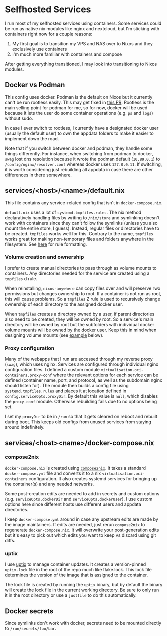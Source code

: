# Selfhosted Services

I run most of my selfhosted services using containers. Some services could be run as native nix modules like nginx and nextcloud, but I'm sticking with containers right now for a couple reasons:

1. My first goal is to transition my VPS and NAS over to Nixos and they exclusively use containers
2. I'm much more familiar with containers and compose

After getting everything transitioned, I may look into transitioning to Nixos modules.

## Docker vs Podman

This config uses docker. Podman is the default on Nixos but it currently can't be run rootless easily. This may get fixed in [this PR](https://github.com/NixOS/nixpkgs/pull/368565). Rootless is the main selling point for podman for me, so for now, docker will be used because it lets the user do some container operations (e.g. `ps` and `logs`) without sudo.

In case I ever switch to rootless, I currently have a designated docker user (usually the default user) to own the appdata folders to make it easier to implement down the road.

Note that if you switch between docker and podman, they handle some things differently. For instance, when switching from podman to docker, `swag` lost dns resolution because it wrote the podman default (`10.89.0.1`) to `/config/nginx/resolver.conf` whereas docker uses `127.0.0.11`. If switching, it is worth considering just rebuilding all appdata in case there are other differences in there somewhere.

## services/\<host\>/\<name\>/default.nix

This file contains any service-related config that isn't in `docker-compose.nix`.

`default.nix` uses a lot of `systemd.tmpfiles.rules`. The nix method declaratively handling files by writing to `/nix/store` and symlinking doesn't work with containers since they can't follow the symlinks (unless you also mount the entire store, I guess). Instead, regular files or directories have to be created. `tmpfiles` works well for this. Contrary to the name, `tmpfiles` works great for making non-temporary files and folders anywhere in the filesystem. See [here](https://www.freedesktop.org/software/systemd/man/latest/tmpfiles.d.html) for rule formatting.

### Volume creation and ownership

I prefer to create manual directories to pass through as volume mounts to containers. Any directories needed for the service are created using a `tmpfiles` d rule.

When reinstalling, `nixos-anywhere` can copy files over and will preserve rwx permissions but changes ownership to root. If a container is not run as root, this will cause problems. So a `tmpfiles` Z rule is used to recursively change ownership of each directory to the assigned docker user.

When `tmpfiles` creates a directory owned by a user, if parent directories also need to be created, they will be owned by root. So a service's main directory will be owned by root but the subfolders with individual docker volume mounts will be owned by the docker user. Keep this in mind when designing volume mounts (see [example](#proxy-configuration) below).

### Proxy configuration

Many of the webapps that I run are accessed through my reverse proxy (`swag`), which uses nginx. Services are configured through individual nginx configuration files. I defined a custom module `virtualisation.oci-containers.proxy-conf` where the relevant options for each service can be defined (container name, port, and protocol, as well as the subdomain nginx should listen for). The module then builds a config file using `systemd.tmpfiles.rules` and places it at location defined in `config.serviceOpts.proxyDir`. By default this value is `null`, which disables the `proxy-conf` module. Otherwise rebuilding fails due to no options being set.

I set my `proxyDir` to be in `/run` so that it gets cleared on reboot and rebuilt during boot. This keeps old configs from unused services from staying around indefinitely.

## services/\<host\>\<name\>/docker-compose.nix

### compose2nix
`docker-compose.nix` is created using [`compose2nix`](https://github.com/aksiksi/compose2nix). It takes a standard `docker-compose.yml` file and converts it to a nix `virtualisation.oci-containers` configuration. It also creates systemd services for bringing up the container(s) and any needed networks.

Some post-creation edits are needed to add in secrets and custom options (e.g. `serviceOpts.dockerDir` and `serviceOpts.dockerUser`). I use custom options here since different hosts use different users and appdata directories.

I keep `docker-compose.yml` around in case any upstream edits are made by the image maintainers. If edits are needed, just rerun `compose2nix` to regenerate `docker-compose.nix`. It will overwrite your post-generation edits but it's easy to pick out which edits you want to keep vs discard using git diffs.

### uptix

I use [uptix](https://github.com/luizribeiro/uptix) to manage container updates. It creates a version-pinned `uptix.lock` file in the root of the repo much like flake.lock. This lock file determines the version of the image that is assigned to the container.

The lock file is created by running the `uptix` binary, but by default the binary will create the lock file in the current working directory. Be sure to only run it in the root directory or use a `justfile` to do this automatically.

## Docker secrets

Since symlinks don't work with docker, secrets need to be mounted directly to `/run/secrets/foo/bar`.
